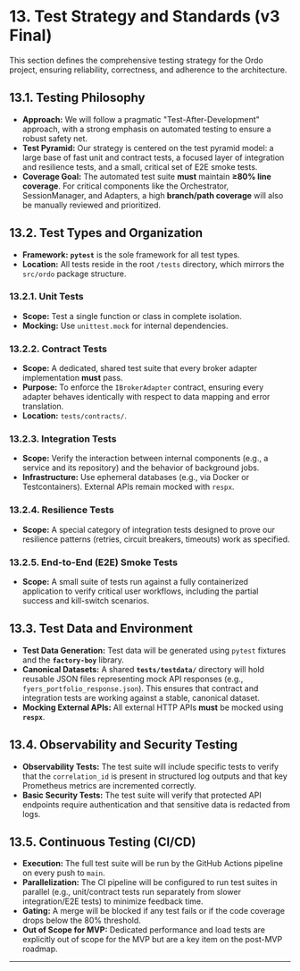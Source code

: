 # 13. Test Strategy and Standards (v3 Final)

This section defines the comprehensive testing strategy for the Ordo project, ensuring reliability, correctness, and adherence to the architecture.

## 13.1. Testing Philosophy

*   **Approach:** We will follow a pragmatic "Test-After-Development" approach, with a strong emphasis on automated testing to ensure a robust safety net.
*   **Test Pyramid:** Our strategy is centered on the test pyramid model: a large base of fast unit and contract tests, a focused layer of integration and resilience tests, and a small, critical set of E2E smoke tests.
*   **Coverage Goal:** The automated test suite **must** maintain **≥80% line coverage**. For critical components like the Orchestrator, SessionManager, and Adapters, a high **branch/path coverage** will also be manually reviewed and prioritized.

## 13.2. Test Types and Organization

*   **Framework:** **`pytest`** is the sole framework for all test types.
*   **Location:** All tests reside in the root `/tests` directory, which mirrors the `src/ordo` package structure.

### 13.2.1. Unit Tests
*   **Scope:** Test a single function or class in complete isolation.
*   **Mocking:** Use `unittest.mock` for internal dependencies.

### 13.2.2. Contract Tests
*   **Scope:** A dedicated, shared test suite that every broker adapter implementation **must** pass.
*   **Purpose:** To enforce the `IBrokerAdapter` contract, ensuring every adapter behaves identically with respect to data mapping and error translation.
*   **Location:** `tests/contracts/`.

### 13.2.3. Integration Tests
*   **Scope:** Verify the interaction between internal components (e.g., a service and its repository) and the behavior of background jobs.
*   **Infrastructure:** Use ephemeral databases (e.g., via Docker or Testcontainers). External APIs remain mocked with `respx`.

### 13.2.4. Resilience Tests
*   **Scope:** A special category of integration tests designed to prove our resilience patterns (retries, circuit breakers, timeouts) work as specified.

### 13.2.5. End-to-End (E2E) Smoke Tests
*   **Scope:** A small suite of tests run against a fully containerized application to verify critical user workflows, including the partial success and kill-switch scenarios.

## 13.3. Test Data and Environment

*   **Test Data Generation:** Test data will be generated using `pytest` fixtures and the **`factory-boy`** library.
*   **Canonical Datasets:** A shared **`tests/testdata/`** directory will hold reusable JSON files representing mock API responses (e.g., `fyers_portfolio_response.json`). This ensures that contract and integration tests are working against a stable, canonical dataset.
*   **Mocking External APIs:** All external HTTP APIs **must** be mocked using **`respx`**.

## 13.4. Observability and Security Testing

*   **Observability Tests:** The test suite will include specific tests to verify that the `correlation_id` is present in structured log outputs and that key Prometheus metrics are incremented correctly.
*   **Basic Security Tests:** The test suite will verify that protected API endpoints require authentication and that sensitive data is redacted from logs.

## 13.5. Continuous Testing (CI/CD)

*   **Execution:** The full test suite will be run by the GitHub Actions pipeline on every push to `main`.
*   **Parallelization:** The CI pipeline will be configured to run test suites in parallel (e.g., unit/contract tests run separately from slower integration/E2E tests) to minimize feedback time.
*   **Gating:** A merge will be blocked if any test fails or if the code coverage drops below the 80% threshold.
*   **Out of Scope for MVP:** Dedicated performance and load tests are explicitly out of scope for the MVP but are a key item on the post-MVP roadmap.

---
